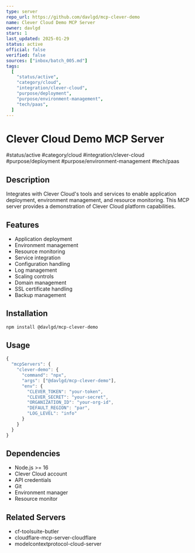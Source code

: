 ```yaml
---
type: server
repo_url: https://github.com/davlgd/mcp-clever-demo
name: Clever Cloud Demo MCP Server
owner: davlgd
stars: 1
last_updated: 2025-01-29
status: active
official: false
verified: false
sources: ["inbox/batch_005.md"]
tags:
  [
    "status/active",
    "category/cloud",
    "integration/clever-cloud",
    "purpose/deployment",
    "purpose/environment-management",
    "tech/paas",
  ]
---
```


# Clever Cloud Demo MCP Server

#status/active #category/cloud #integration/clever-cloud #purpose/deployment #purpose/environment-management #tech/paas

## Description

Integrates with Clever Cloud's tools and services to enable application deployment, environment management, and resource monitoring. This MCP server provides a demonstration of Clever Cloud platform capabilities.

## Features

- Application deployment
- Environment management
- Resource monitoring
- Service integration
- Configuration handling
- Log management
- Scaling controls
- Domain management
- SSL certificate handling
- Backup management

## Installation

```bash
npm install @davlgd/mcp-clever-demo
```

## Usage

```javascript
{
  "mcpServers": {
    "clever-demo": {
      "command": "npx",
      "args": ["@davlgd/mcp-clever-demo"],
      "env": {
        "CLEVER_TOKEN": "your-token",
        "CLEVER_SECRET": "your-secret",
        "ORGANIZATION_ID": "your-org-id",
        "DEFAULT_REGION": "par",
        "LOG_LEVEL": "info"
      }
    }
  }
}
```

## Dependencies

- Node.js >= 16
- Clever Cloud account
- API credentials
- Git
- Environment manager
- Resource monitor

## Related Servers

- cf-toolsuite-butler
- cloudflare-mcp-server-cloudflare
- modelcontextprotocol-cloud-server
